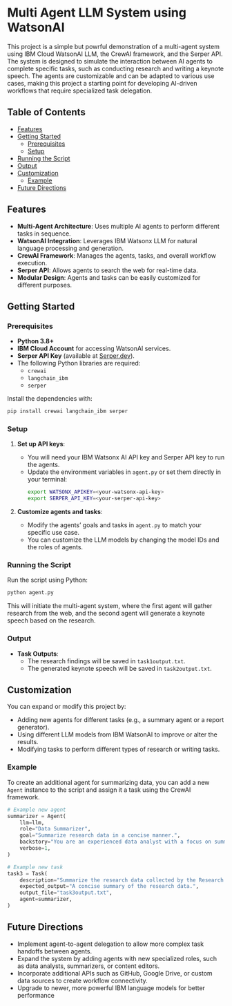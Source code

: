 # Multi Agent LLM System using WatsonAI

This project is a simple but powrful demonstration of a multi-agent system using IBM Cloud WatsonAI LLM, the CrewAI framework, and the Serper API. The system is designed to simulate the interaction between AI agents to complete specific tasks, such as conducting research and writing a keynote speech. The agents are customizable and can be adapted to various use cases, making this project a starting point for developing AI-driven workflows that require specialized task delegation.


## Table of Contents
- [Features](#features)
- [Getting Started](#getting-started)
  - [Prerequisites](#prerequisites)
  - [Setup](#setup)
- [Running the Script](#running-the-script)
- [Output](#output)
- [Customization](#customization)
  - [Example](#example)
- [Future Directions](#future-directions)

## Features
- **Multi-Agent Architecture**: Uses multiple AI agents to perform different tasks in sequence.
- **WatsonAI Integration**: Leverages IBM Watsonx LLM for natural language processing and generation.
- **CrewAI Framework**: Manages the agents, tasks, and overall workflow execution.
- **Serper API**: Allows agents to search the web for real-time data.
- **Modular Design**: Agents and tasks can be easily customized for different purposes.

## Getting Started

### Prerequisites
- **Python 3.8+**
- **IBM Cloud Account** for accessing WatsonAI services.
- **Serper API Key** (available at [Serper.dev](https://serper.dev/)).
- The following Python libraries are required:
  - `crewai`
  - `langchain_ibm`
  - `serper`

Install the dependencies with:
```bash
pip install crewai langchain_ibm serper
```

### Setup

1. **Set up API keys**:
   - You will need your IBM Watsonx AI API key and Serper API key to run the agents.
   - Update the environment variables in `agent.py` or set them directly in your terminal:
     ```bash
     export WATSONX_APIKEY=<your-watsonx-api-key>
     export SERPER_API_KEY=<your-serper-api-key>
     ```

2. **Customize agents and tasks**:
   - Modify the agents’ goals and tasks in `agent.py` to match your specific use case.
   - You can customize the LLM models by changing the model IDs and the roles of agents.

### Running the Script

Run the script using Python:
```bash
python agent.py
```

This will initiate the multi-agent system, where the first agent will gather research from the web, and the second agent will generate a keynote speech based on the research.

### Output

- **Task Outputs**: 
  - The research findings will be saved in `task1output.txt`.
  - The generated keynote speech will be saved in `task2output.txt`.

## Customization

You can expand or modify this project by:
- Adding new agents for different tasks (e.g., a summary agent or a report generator).
- Using different LLM models from IBM WatsonAI to improve or alter the results.
- Modifying tasks to perform different types of research or writing tasks.

### Example

To create an additional agent for summarizing data, you can add a new `Agent` instance to the script and assign it a task using the CrewAI framework.

```python
# Example new agent
summarizer = Agent(
    llm=llm,
    role="Data Summarizer",
    goal="Summarize research data in a concise manner.",
    backstory="You are an experienced data analyst with a focus on summarization.",
    verbose=1,
)

# Example new task
task3 = Task(
    description="Summarize the research data collected by the Research Agent.",
    expected_output="A concise summary of the research data.",
    output_file="task3output.txt",
    agent=summarizer,
)
```
## Future Directions

- Implement agent-to-agent delegation to allow more complex task handoffs between agents.
- Expand the system by adding agents with new specialized roles, such as data analysts, summarizers, or content editors.
- Incorporate additional APIs such as GitHub, Google Drive, or custom data sources to create workflow connectivity.
- Upgrade to newer, more powerful IBM language models for better performance
